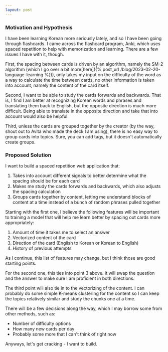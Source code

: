 ```yaml
---
layout: post
---
```


### Motivation and Hypothesis

I have been learning Korean more seriously lately, and so I have been going through flashcards. I came across the flashcard program, Anki, which uses spaced repetition to help with memorization and learning. There are a few issues I have with it, though. 

First, the spacing between cards is driven by an algorithm, namely the SM-2 algorithm (which I go over a bit more[here]({% post_url /blog/2023-02-20-language-learning %})), only takes my input on the difficulty of the word as a way to calculate the time between cards, no other information is taken into account, namely the content of the card itself. 

Second, I want to be able to study the cards forwards and backwards. That is, I find I am better at recognizing Korean words and phrases and translating them back to English, but the opposite direction is much more difficult. Being able to translate in the opposite direction and take that into account would also be helpful. 

Third, unless the cards are grouped together by the creator (by the way, shout out to Avita who made the deck I am using), there is no easy way to group cards into topics. Sure, you can add tags, but it doesn't automatically create groups.

### Proposed Solution

I want to build a spaced repetition web application that:
1. Takes into account different signals to better determine what the spacing should be for each card
2. Makes me study the cards forwards and backwards, which also adjusts the spacing calculation
3. Groups cards together by content, letting me understand blocks of content at a time instead of a bunch of random phrases pulled together

Starting with the first one, I believe the following features will be important to training a model that will help me learn better by spacing out cards more appropriately:
1. Amount of time it takes me to select an answer
2. Vectorized content of the card
3. Direction of the card (English to Korean or Korean to English)
4. History of previous attempts

As I continue, this list of features may change, but I think those are good starting points. 

For the second one, this ties into point 3 above. It will swap the question and the answer to make sure I am proficient in both directions. 

The third point will also tie in to the vectorizing of the content. I can probably do some simple K-means clustering for the content so I can keep the topics relatively similar and study the chunks one at a time. 

There will be a few decisions along the way, which I may borrow some from other methods, such as: 
* Number of difficulty options
* How many new cards per day
* Probably some more that I can't think of right now

Anyways, let's get cracking - I want to build. 
